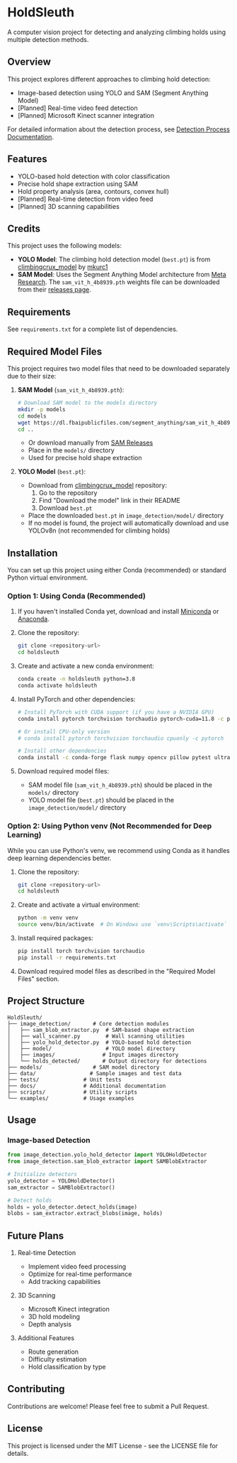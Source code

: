 # HoldSleuth

A computer vision project for detecting and analyzing climbing holds using multiple detection methods.

## Overview

This project explores different approaches to climbing hold detection:
- Image-based detection using YOLO and SAM (Segment Anything Model)
- [Planned] Real-time video feed detection
- [Planned] Microsoft Kinect scanner integration

For detailed information about the detection process, see [Detection Process Documentation](docs/detection_process.md).

## Features

- YOLO-based hold detection with color classification
- Precise hold shape extraction using SAM
- Hold property analysis (area, contours, convex hull)
- [Planned] Real-time detection from video feed
- [Planned] 3D scanning capabilities

## Credits

This project uses the following models:

- **YOLO Model**: The climbing hold detection model (`best.pt`) is from [climbingcrux_model](https://github.com/mkurc1/climbingcrux_model) by [mkurc1](https://github.com/mkurc1)
- **SAM Model**: Uses the Segment Anything Model architecture from [Meta Research](https://github.com/facebookresearch/segment-anything). The `sam_vit_h_4b8939.pth` weights file can be downloaded from their [releases page](https://github.com/facebookresearch/segment-anything/releases/).

## Requirements

See `requirements.txt` for a complete list of dependencies.

## Required Model Files

This project requires two model files that need to be downloaded separately due to their size:

1. **SAM Model** (`sam_vit_h_4b8939.pth`):
   ```bash
   # Download SAM model to the models directory
   mkdir -p models
   cd models
   wget https://dl.fbaipublicfiles.com/segment_anything/sam_vit_h_4b8939.pth
   cd ..
   ```
   - Or download manually from [SAM Releases](https://github.com/facebookresearch/segment-anything/releases/)
   - Place in the `models/` directory
   - Used for precise hold shape extraction

2. **YOLO Model** (`best.pt`):
   - Download from [climbingcrux_model](https://github.com/mkurc1/climbingcrux_model) repository:
     1. Go to the repository
     2. Find "Download the model" link in their README
     3. Download `best.pt`
   - Place the downloaded `best.pt` in `image_detection/model/` directory
   - If no model is found, the project will automatically download and use YOLOv8n (not recommended for climbing holds)

## Installation

You can set up this project using either Conda (recommended) or standard Python virtual environment.

### Option 1: Using Conda (Recommended)

1. If you haven't installed Conda yet, download and install [Miniconda](https://docs.conda.io/en/latest/miniconda.html) or [Anaconda](https://www.anaconda.com/download).

2. Clone the repository:
   ```bash
   git clone <repository-url>
   cd holdsleuth
   ```

3. Create and activate a new conda environment:
   ```bash
   conda create -n holdsleuth python=3.8
   conda activate holdsleuth
   ```

4. Install PyTorch and other dependencies:
   ```bash
   # Install PyTorch with CUDA support (if you have a NVIDIA GPU)
   conda install pytorch torchvision torchaudio pytorch-cuda=11.8 -c pytorch -c nvidia

   # Or install CPU-only version
   # conda install pytorch torchvision torchaudio cpuonly -c pytorch

   # Install other dependencies
   conda install -c conda-forge flask numpy opencv pillow pytest ultralytics svgwrite segment-anything
   ```

5. Download required model files:
   - SAM model file (`sam_vit_h_4b8939.pth`) should be placed in the `models/` directory
   - YOLO model file (`best.pt`) should be placed in the `image_detection/model/` directory

### Option 2: Using Python venv (Not Recommended for Deep Learning)

While you can use Python's venv, we recommend using Conda as it handles deep learning dependencies better.

1. Clone the repository:
   ```bash
   git clone <repository-url>
   cd holdsleuth
   ```

2. Create and activate a virtual environment:
   ```bash
   python -m venv venv
   source venv/bin/activate  # On Windows use `venv\Scripts\activate`
   ```

3. Install required packages:
   ```bash
   pip install torch torchvision torchaudio
   pip install -r requirements.txt
   ```

4. Download required model files as described in the "Required Model Files" section.

## Project Structure

```
HoldSleuth/
├── image_detection/       # Core detection modules
│   ├── sam_blob_extractor.py  # SAM-based shape extraction
│   ├── wall_scanner.py        # Wall scanning utilities
│   ├── yolo_hold_detector.py  # YOLO-based hold detection
│   ├── model/                 # YOLO model directory
│   ├── images/               # Input images directory
│   └── holds_detected/       # Output directory for detections
├── models/                # SAM model directory
├── data/                 # Sample images and test data
├── tests/              # Unit tests
├── docs/               # Additional documentation
├── scripts/            # Utility scripts
└── examples/           # Usage examples
```

## Usage

### Image-based Detection

```python
from image_detection.yolo_hold_detector import YOLOHoldDetector
from image_detection.sam_blob_extractor import SAMBlobExtractor

# Initialize detectors
yolo_detector = YOLOHoldDetector()
sam_extractor = SAMBlobExtractor()

# Detect holds
holds = yolo_detector.detect_holds(image)
blobs = sam_extractor.extract_blobs(image, holds)
```

## Future Plans

1. Real-time Detection
   - Implement video feed processing
   - Optimize for real-time performance
   - Add tracking capabilities

2. 3D Scanning
   - Microsoft Kinect integration
   - 3D hold modeling
   - Depth analysis

3. Additional Features
   - Route generation
   - Difficulty estimation
   - Hold classification by type

## Contributing

Contributions are welcome! Please feel free to submit a Pull Request.

## License

This project is licensed under the MIT License - see the LICENSE file for details.